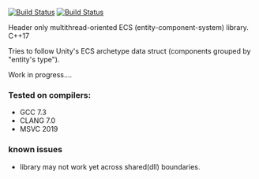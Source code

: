 [![Build Status](https://travis-ci.org/tower120/ecs_mt.svg?branch=master)](https://travis-ci.org/tower120/ecs_mt)
[![Build Status](https://ci.appveyor.com/api/projects/status/github/tower120/ecs_mt?branch=master&svg=true)](https://ci.appveyor.com/project/tower120/ecs-mt/branch/master)

Header only multithread-oriented ECS (entity-component-system) library. C++17

Tries to follow Unity's ECS archetype data struct (components grouped by "entity's type").

Work in progress....

### Tested on compilers:
 * GCC 7.3
 * CLANG 7.0
 * MSVC 2019

### known issues

 * library may not work yet across shared(dll) boundaries.
